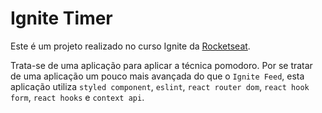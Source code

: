 # Ignite Timer

Este é um projeto realizado no curso Ignite da [Rocketseat](https://www.rocketseat.com.br/).

Trata-se de uma aplicação para aplicar a técnica pomodoro. Por se tratar de uma aplicação um pouco mais avançada do que o `Ignite Feed`, esta aplicação utiliza `styled component`, `eslint`, `react router dom`, `react hook form`, `react hooks` e `context api`.
